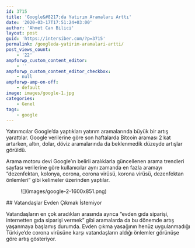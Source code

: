 ```yaml
---
id: 3715
title: 'Google&#8217;da Yatırım Aramaları Arttı'
date: '2020-03-17T17:51:24+03:00'
author: 'Ahmet Can Bilici'
layout: post
guid: 'https://intersiber.com/?p=3715'
permalink: /googleda-yatirim-aramalari-artti/
post_views_count:
    - '22'
ampforwp_custom_content_editor:
    - ''
ampforwp_custom_content_editor_checkbox:
    - null
ampforwp-amp-on-off:
    - default
image: images/google-1.jpg
categories:
    - Genel
tags:
    - google
---
```


Yatırımcılar Google’da yaptıkları yatırım aramalarında büyük bir artış yarattılar. Google verilerine göre son haftalarda Bitcoin araması 2 kat artarken, altın, dolar, döviz aramalarında da beklenmedik düzeyde artışlar görüldü.

Arama motoru devi Google’ın belirli aralıklarla güncellenen arama trendleri sayfası verilerine göre kullanıcılar aynı zamanda en fazla aramayı “dezenfektan, kolonya, corona, corona virüsü, korona virüsü, dezenfektan önlemleri” gibi kelimeler üzerinden yaptılar.

<figure class="wp-block-image size-large">![](images/google-2-1600x851.png)</figure>## Vatandaşlar Evden Çıkmak İstemiyor

Vatandaşların en çok aradıkları arasında ayrıca “evden gıda siparişi, internetten gıda siparişi vermek” gibi aramalarda da bu dönemde artış yaşanmaya başlamış durumda. Evden çıkma yasağının henüz uygulanmadığı Türkiye’de corona virüsüne karşı vatandaşların aldığı önlemler görünüşe göre artış gösteriyor.